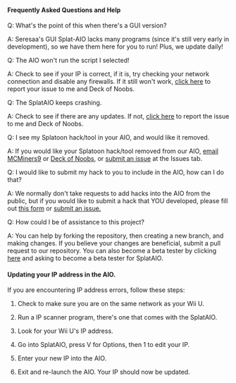 #### Frequently Asked Questions and Help

Q: What's the point of this when there's a GUI version?

A: Seresaa's GUI Splat-AIO lacks many programs (since it's still very early in development), so we have them here for you to run! Plus, we update daily!

Q: The AIO won't run the script I selected!

A: Check to see if your IP is correct, if it is, try checking your network connection and disable any firewalls. If it still won't
work, [click here](https://github.com/MCMiners9/Splat-AIO/issues) to report your issue to me and Deck of Noobs.

Q: The SplatAIO keeps crashing.

A: Check to see if there are any updates. If not, [click here](https://github.com/MCMiners9/Splat-AIO/issues) to report the issue to me and Deck of Noobs.

Q: I see my Splatoon hack/tool in your AIO, and would like it removed.

A: If you would like your Splatoon hack/tool removed from our AIO, [email MCMiners9](mailto:mcminers9@gmail.com) or
[Deck of Noobs](mailto:mewtwoconfirmed@gmail.com), or [submit an issue](https://github.com/MCMiners9/Splat-AIO/issues) at the Issues tab.

Q: I would like to submit my hack to you to include in the AIO, how can I do that?

A: We normally don't take requests to add hacks into the AIO from the public, but if you would like to submit a hack that YOU
developed, please fill out [this form](http://goo.gl/forms/pfq6VEpL1M7QbHFi1) or [submit an issue.](https://github.com/MCMiners9/Splat-AIO/issues)

Q: How could I be of assistance to this project?

A: You can help by forking the repository, then creating a new branch, and making changes. If you believe your changes are beneficial, submit a pull request to our repository. You can also become a beta tester by clicking [here](https://discord.gg/VABPtBg) and asking to become a beta tester for SplatAIO.

#### Updating your IP address in the AIO.

If you are encountering IP address errors, follow these steps:

1. Check to make sure you are on the same network as your Wii U.

2. Run a IP scanner program, there's one that comes with the SplatAIO.

3. Look for your Wii U's IP address.

4. Go into SplatAIO, press V for Options, then 1 to edit your IP.

5. Enter your new IP into the AIO.

6. Exit and re-launch the AIO. Your IP should now be updated.
